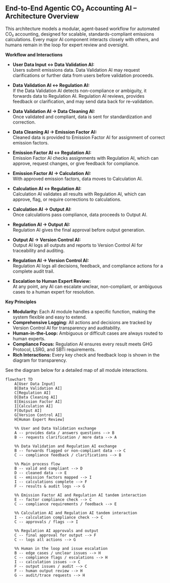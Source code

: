## End-to-End Agentic CO₂ Accounting AI – Architecture Overview

This architecture models a modular, agent-based workflow for automated CO₂ accounting, designed for scalable, standards-compliant emissions calculations. Every major AI component interacts closely with others, and humans remain in the loop for expert review and oversight.

**Workflow and Interactions**

- **User Data Input ↔ Data Validation AI:**  
  Users submit emissions data. Data Validation AI may request clarifications or further data from users before validation proceeds.

- **Data Validation AI ↔ Regulation AI:**  
  If the Data Validation AI detects non-compliance or ambiguity, it forwards data to Regulation AI. Regulation AI reviews, provides feedback or clarification, and may send data back for re-validation.

- **Data Validation AI → Data Cleaning AI:**  
  Once validated and compliant, data is sent for standardization and correction.

- **Data Cleaning AI → Emission Factor AI:**  
  Cleaned data is provided to Emission Factor AI for assignment of correct emission factors.

- **Emission Factor AI ↔ Regulation AI:**  
  Emission Factor AI checks assignments with Regulation AI, which can approve, request changes, or give feedback for compliance.

- **Emission Factor AI → Calculation AI:**  
  With approved emission factors, data moves to Calculation AI.

- **Calculation AI ↔ Regulation AI:**  
  Calculation AI validates all results with Regulation AI, which can approve, flag, or require corrections to calculations.

- **Calculation AI → Output AI:**  
  Once calculations pass compliance, data proceeds to Output AI.

- **Regulation AI → Output AI:**  
  Regulation AI gives the final approval before output generation.

- **Output AI → Version Control AI:**  
  Output AI logs all outputs and reports to Version Control AI for traceability and auditing.

- **Regulation AI → Version Control AI:**  
  Regulation AI logs all decisions, feedback, and compliance actions for a complete audit trail.

- **Escalation to Human Expert Review:**  
  At any point, any AI can escalate unclear, non-compliant, or ambiguous cases to a human expert for resolution.

**Key Principles**
- **Modularity:** Each AI module handles a specific function, making the system flexible and easy to extend.
- **Comprehensive Logging:** All actions and decisions are tracked by Version Control AI for transparency and auditability.
- **Human-in-the-Loop:** Ambiguous or difficult cases are always routed to human experts.
- **Compliance Focus:** Regulation AI ensures every result meets GHG Protocol, LSRG, and SBTi requirements.
- **Rich Interactions:** Every key check and feedback loop is shown in the diagram for transparency.

See the diagram below for a detailed map of all module interactions.





```mermaid
flowchart TD
    A[User Data Input]
    B[Data Validation AI]
    C[Regulation AI]
    D[Data Cleaning AI]
    E[Emission Factor AI]
    I[Calculation AI]
    F[Output AI]
    G[Version Control AI]
    H[Human Expert Review]

    %% User and Data Validation exchange
    A -- provides data / answers questions --> B
    B -- requests clarification / more data --> A

    %% Data Validation and Regulation AI exchange
    B -- forwards flagged or non-compliant data --> C
    C -- compliance feedback / clarifications --> B

    %% Main process flow
    B -- valid and compliant --> D
    D -- cleaned data --> E
    E -- emission factors mapped --> I
    I -- calculations complete --> F
    F -- results & audit logs --> G

    %% Emission Factor AI and Regulation AI tandem interaction
    E -- factor compliance check --> C
    C -- compliance requirements / feedback --> E

    %% Calculation AI and Regulation AI tandem interaction
    I -- calculation compliance check --> C
    C -- approvals / flags --> I

    %% Regulation AI approvals and output
    C -- final approval for output --> F
    C -- logs all actions --> G

    %% Human in the loop and issue escalation
    B -- edge cases / unclear issues --> H
    C -- compliance flags / escalations --> H
    I -- calculation issues --> C
    F -- output issues / audit --> C
    F -- human output review --> H
    G -- audit/trace requests --> H
```
